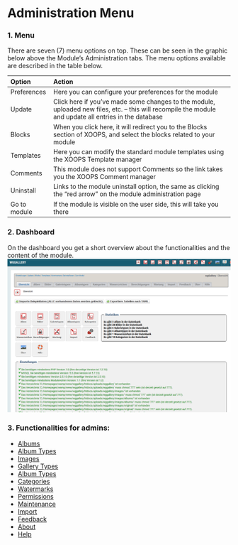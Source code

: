 # Administration Menu

### 1. Menu

There are seven \(7\) menu options on top. These can be seen in the graphic below above the Module’s Administration tabs. The menu options available are described in the table below.

| Option | Action |
| :--- | :--- |
| Preferences | Here you can configure your preferences for the module |
| Update | Click here if you’ve made some changes to the module, uploaded new files, etc. – this will recompile the module and update all entries in the database |
| Blocks | When you click here, it will redirect you to the Blocks section of XOOPS, and select the blocks related to your module |
| Templates | Here you can modify the standard module templates using the XOOPS Template manager |
| Comments | This module does not support Comments so the link takes you the XOOPS Comment manager |
| Uninstall | Links to the module uninstall option, the same as clicking the “red arrow” on the module administration page |
| Go to module | If the module is visible on the user side, this will take you there |

### 2. Dashboard

On the dashboard you get a short overview about the functionalities and the content of the module. 
![0dashboard1.png](../../.gitbook/assets/0dashboard.png)

### 3. Functionalities for admins:

* [Albums](albums.md)
* [Album Types](albumtypes.md)
* [Images](images.md)
* [Gallery Types](gallerytypes.md)
* [Album Types](albumtypes.md)
* [Categories](categories.md)
* [Watermarks](watermarks.md)
* [Permissions](permissions.md)
* [Maintenance](maintenance.md)
* [Import](import.md)
* [Feedback](feedback.md)
* [About](about.md)
* [Help](help.md)

